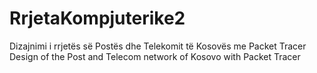 # RrjetaKompjuterike2
Dizajnimi i rrjetës së Postës dhe Telekomit të Kosovës me Packet Tracer
Design of the Post and Telecom network of Kosovo with Packet Tracer
